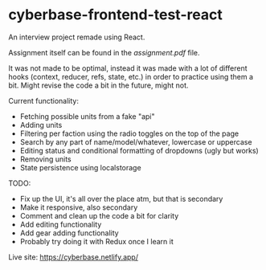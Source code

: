 # cyberbase-frontend-test-react
An interview project remade using React.

Assignment itself can be found in the _assignment.pdf_ file.

It was not made to be optimal, instead it was made with a lot of different hooks (context, reducer, refs, state, etc.) in order to practice using them a bit. Might revise the code a bit in the future, might not.

Current functionality:
* Fetching possible units from a fake "api"
* Adding units
* Filtering per faction using the radio toggles on the top of the page
* Search by any part of name/model/whatever, lowercase or uppercase
* Editing status and conditional formatting of dropdowns (ugly but works)
* Removing units
* State persistence using localstorage



TODO:

* Fix up the UI, it's all over the place atm, but that is secondary
* Make it responsive, also secondary
* Comment and clean up the code a bit for clarity
* Add editing functionality
* Add gear adding functionality
* Probably try doing it with Redux once I learn it

Live site: https://cyberbase.netlify.app/
